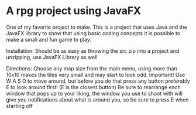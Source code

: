 # A rpg project using JavaFX
One of my favorite project to make. This is a project that uses Java and the JavaFX library to show that using basic coding concepts it is possible to make a small and fun game to play.

Installation: Should be as easy as throwing the src zip into a project and unzipping, use
JavaFX Library as well

Directions: Choose any map size from the main menu, using more than 10x10 makes the
tiles very small and may start to look odd. Important! Use W A S D to move around, but
before you do that press any button preferably E to look around first! (E is the closest
button) Be sure to rearrange each window that pops up to your liking, the window
you use to shoot with will give you notifications about what is around you, so be sure to
press E when starting off
